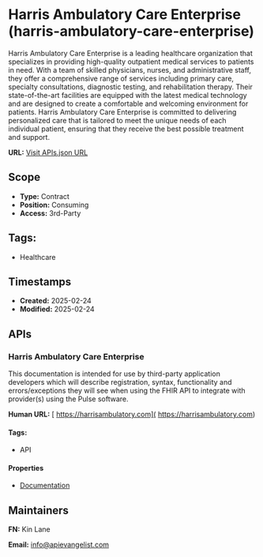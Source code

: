 #  Harris Ambulatory Care Enterprise (harris-ambulatory-care-enterprise)
Harris Ambulatory Care Enterprise is a leading healthcare organization that specializes in providing high-quality outpatient medical services to patients in need. With a team of skilled physicians, nurses, and administrative staff, they offer a comprehensive range of services including primary care, specialty consultations, diagnostic testing, and rehabilitation therapy. Their state-of-the-art facilities are equipped with the latest medical technology and are designed to create a comfortable and welcoming environment for patients. Harris Ambulatory Care Enterprise is committed to delivering personalized care that is tailored to meet the unique needs of each individual patient, ensuring that they receive the best possible treatment and support.

**URL:** [Visit APIs.json URL](https://raw.githubusercontent.com/api-evangelist/harris-ambulatory-care-enterprise/refs/heads/main/apis.yml)

## Scope

- **Type:** Contract 
- **Position:** Consuming 
- **Access:** 3rd-Party 

## Tags:

 - Healthcare

## Timestamps

- **Created:** 2025-02-24 
- **Modified:** 2025-02-24 

## APIs

###  Harris Ambulatory Care Enterprise
This documentation is intended for use by third-party application developers which will describe registration, syntax, functionality and errors/exceptions they will see when using the FHIR API to integrate with provider(s) using the Pulse software. 

**Human URL:** [ https://harrisambulatory.com]( https://harrisambulatory.com)


#### Tags:

 - API

#### Properties

- [Documentation]( https://harrisambulatory.com)

## Maintainers

**FN:** Kin Lane

**Email:** info@apievangelist.com


